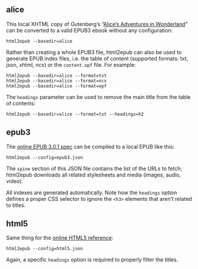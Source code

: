 alice
-----

This local XHTML copy of Gutenberg’s “[Alice’s Adventures in Wonderland](http://www.gutenberg.org/1/11/)” can be converted to a valid EPUB3 ebook without any configuration:

```
html2epub --basedir=alice
```

Rather than creating a whole EPUB3 file, html2epub can also be used to generate
EPUB index files, i.e. the table of content (supported formats: txt, json,
xhtml, ncx) or the `content.opf` file. For example:

```
html2epub --basedir=alice --format=txt
html2epub --basedir=alice --format=ncx
html2epub --basedir=alice --format=opf
```

The `headings` parameter can be used to remove the main title from the table of contents:

```
html2epub --basedir=alice --format=txt --headings=h2
```

epub3
-----

The [online EPUB 3.0.1 spec](http://idpf.org/epub/301) can be compiled to a local EPUB like this:

```
html2epub --config=epub3.json
```

The `spine` section of this JSON file contains the list of the URLs to fetch;
html2epub downloads all related stylesheets and media (images, audio, video).

All indexes are generated automatically. Note how the `headings` option defines
a proper CSS selector to ignore the `<h3>` elements that aren’t related to
titles.

html5
-----

Same thing for the [online HTML5 reference](http://www.w3.org/TR/html5/):

```
html2epub --config=html5.json
```

Again, a specific `headings` option is required to properly filter the titles.


